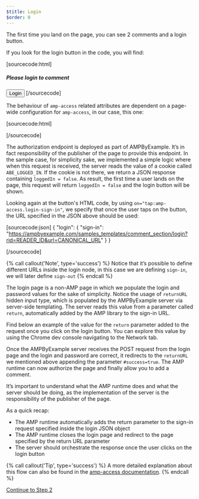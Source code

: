 ```yaml
---
$title: Login
$order: 0
---
```


The first time you land on the page, you can see 2 comments and a login button.

<amp-img src="/static/img/login-button.png" alt="Login button" height="290" width="300"></amp-img>

If you look for the login button in the code, you will find:

[sourcecode:html]
<span amp-access="NOT loggedIn" role="button" tabindex="0" amp-access-hide>
          <h5>Please login to comment</h5>
          <button on="tap:amp-access.login-sign-in" class="button-primary comment-button">Login</button>
</span>
[/sourcecode]

The behaviour of `amp-access` related attributes are dependent on a page-wide configuration for `amp-access`, in our case, this one:

[sourcecode:html]
<script id="amp-access" type="application/json">
  {
    "authorization": "https://ampbyexample.com/samples_templates/comment_section/authorization?rid=READER_ID&url=CANONICAL_URL&ref=DOCUMENT_REFERRER&_=RANDOM",
    "noPingback": "true",
    "login": {
      "sign-in": "https://ampbyexample.com/samples_templates/comment_section/login?rid=READER_ID&url=CANONICAL_URL",
      "sign-out": "https://ampbyexample.com/samples_templates/comment_section/logout"
    },
    "authorizationFallbackResponse": {
      "error": true,
      "loggedIn": false
    }
  }
</script>
[/sourcecode]

The authorization endpoint is deployed as part of AMPByExample. It’s in fact responsibility of the publisher of the page to provide this endpoint. In the sample case, for simplicity sake, we implemented a simple logic where when this request is received, the server reads the value of a cookie called `ABE_LOGGED_IN`. If the cookie is not there, we return a JSON response containing `loggedIn = false`. As result, the first time a user lands on the page, this request will return `loggedIn = false` and the login button will be shown.

Looking again at the button's HTML code, by using `on="tap:amp-access.login-sign-in"`, we specify that once the user taps on the button, the URL specified in the JSON above should be used:

[sourcecode:json]
{
	"login": {
          "sign-in": "https://ampbyexample.com/samples_templates/comment_section/login?rid=READER_ID&url=CANONICAL_URL"
  }
}

[/sourcecode]

{% call callout('Note', type='success') %}
Notice that it’s possible to define different URLs inside the login node, in this case we are defining `sign-in`, we will later define `sign-out`
{% endcall %}

The login page is a non-AMP page in which we populate the login and password values for the sake of simplicity. Notice the usage of `returnURL` hidden input type, which is populated by the AMPByExample server via server-side templating. The server reads this value from a parameter called `return`, automatically added by the AMP library to the sign-in URL.

Find below an example of the value for the `return` parameter added to the request once you click on the login button. You can explore this value by using the Chrome dev console navigating to the Network tab.

<amp-img src="/static/img/return-parameter.png" alt="Return parameter" height="150" width="600"></amp-img>


Once the AMPByExample server receives the POST request from the login page and the login and password are correct, it redirects to the `returnURL` we mentioned above appending the parameter `#success=true`. The AMP runtime can now authorize the page and finally allow you to add a comment.

It’s important to understand what the AMP runtime does and what the server should be doing, as the implementation of the server is the responsibility of the publisher of the page.

As a quick recap:

- The AMP runtime automatically adds the return parameter to the sign-in request specified inside the login JSON object
- The AMP runtime closes the login page and redirect to the page specified by the return URL parameter
- The server should orchestrate the response once the user clicks on the login button

{% call callout('Tip', type='success') %}
A more detailed explanation about this flow can also be found in the [amp-access documentation](https://www.ampproject.org/docs/reference/components/amp-access#login-flow).
{% endcall %}

<a class="go-button button" href="/docs/get_started/login_requiring/add_comment.html">Continue to Step 2</a>
